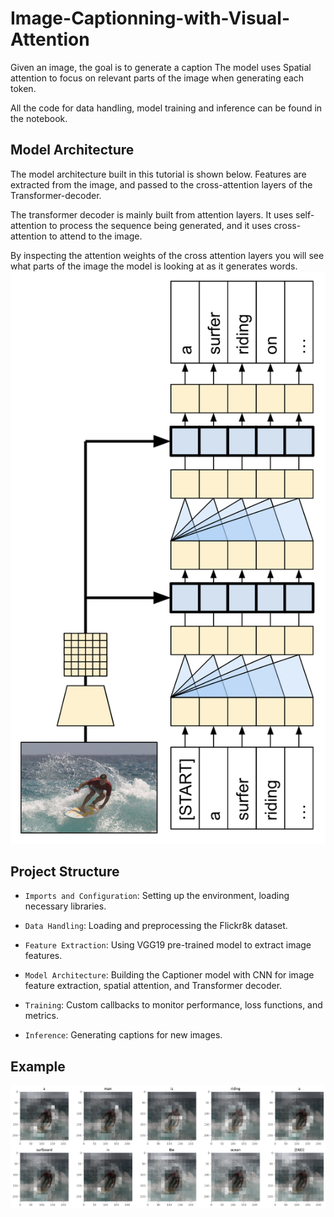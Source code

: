 # Image-Captionning-with-Visual-Attention
Given an image, the goal is to generate a caption 
The model uses Spatial attention to focus on relevant parts of the image when generating each token.

All the code for data handling, model training and inference can be found in the notebook.

## Model Architecture
The model architecture built in this tutorial is shown below.
Features are extracted from the image, and passed to the cross-attention layers of the Transformer-decoder.

The transformer decoder is mainly built from attention layers. It uses self-attention to process the sequence being generated, and it uses cross-attention to attend to the image.

By inspecting the attention weights of the cross attention layers you will see what parts of the image the model is looking at as it generates words.</br>
![Architecture](images/model.png)

## Project Structure
 * `Imports and Configuration`: Setting up the environment, loading necessary libraries.

 * `Data Handling`: Loading and preprocessing the Flickr8k dataset.

 * `Feature Extraction`: Using VGG19 pre-trained model to extract image features.

 * `Model Architecture`: Building the Captioner model with CNN for image feature extraction, spatial attention, and Transformer decoder.

 * `Training`: Custom callbacks to monitor performance, loss functions, and metrics.

 * `Inference`: Generating captions for new images.

## Example
![Gen](images/generate.png)
